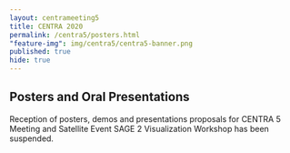 ```yaml
---
layout: centrameeting5
title: CENTRA 2020
permalink: /centra5/posters.html
"feature-img": img/centra5/centra5-banner.png
published: true
hide: true
---
```

## Posters and Oral Presentations

Reception of posters, demos and presentations proposals for CENTRA 5 Meeting and Satellite Event SAGE 2 Visualization Workshop has been suspended. 

<!--**Key Dates**
&nbsp;   
&nbsp;   
**February 3 – March 31:**  Period for submission of summaries of project progress or proposed projects (for posters and / or oral presentations at CENTRA 5 Meeting);  
&nbsp;  
**Before February 28:** Templates to be used by presenters for Posters and Oral Presentations uploaded to CENTRA 5 Meeting website;  
&nbsp;  
**April 15:** Notification of authors with submitted summaries;   
&nbsp;  
**April 24:**  Registration for CENTRA 5 Meeting closes;  
&nbsp;  
**April 30:**  Deadline for submission of final versions of posters and / or PowerPoint presentations referring to accepted summaries of ongoing projects / new projects;  
&nbsp;  
**May 6:** Deadline for submission of accepted full posters (.pdf file) <u>to be eligible for printing by the Local Organizing Team</u>.   
&nbsp;  
&nbsp;     
Attending CENTRA 5 Meeting will be a great opportunity to present your project progress to your peers and / or pitch your project proposal in view of bringing CENTRA partners to collaborate with you. This could be done by participating either with a poster or an oral presentation. 

<table>
<tr><td><b>Delivery Format</b></td><td><b>Submission – Stage 1 (by March 31)</b></td><td><b>Submission - Stage 2: for authors of selected outlines only (by April 30)</b></td></tr>
<tr><td><b>Poster</b></td><td rowspan="2">Outlines of project progress or proposed project
(according to Word template)</td><td>Final version of posters (according to Poster Template)</td></tr>
<tr><td><b>Oral Presentation (Presentation Slides)</b></td><td>Final version of presentation slides (Use of provided template optional)</td></tr>
</table>  

All CENTRA 5 attendees are welcome to submit posters and / or oral presentations.

Selected posters will be on display for the whole duration of CENTRA 5 Meeting, whereas authors of selected oral presentations will be invited to present their projects to CENTRA 5 attendees in sessions specifically designed to stimulate discussion and collect quality feedback on the research being presented.
Please note that whether you are participating with a poster and/or an oral presentation, you are always required to register for the 3-day event no later than April 24, 2020 by filling in the form available at section [Registration](registration.html) of this website.

**Instructions for preparation and submission of summaries of project progress or proposed projects (valid for posters and oral presentations)** 

1. Use a Word file to create a report that must be no shorter than 2 full pages, single-spaced (Font: Arial, size 11);
2. Tick the box that indicates the delivery format you would like to use at CENTRA 5 Meeting to present your ongoing project or a new project (poster or oral presentation).;
3. For ongoing projects, please name the summary as “Progress report of CENTRA project \<insert here the name of your project chosen from the list below\>”;
   - AirBox: a Participatory Ecosystem for PM2.5 Monitoring;
   - AUAV Applications for Smart Agriculture;
   - Collaborative Lifemapper;
   - Dynamically Aggregating Smart Community Sensors, Edge and Cloud resources with Overlay VPNs;
   - IT for Natural Disaster Management and Visualization Alliance;
   - SDN-IP Peering for IoT Data Transmission;
   - Privacy-preserving Cloud Computing for IoT;
   - Network Congestion Issues in Disaster Scenarios;
   - Secure Data Collaboration Using GFFS;
   - Edge-Net.org;
   - ScienceLoRa: The Wireless IoT Network & Service in KREONET for IoT Applications in Science;
   - Semi-Automated Emergency Response Systems;
   - Data Science Platform for Scaling Collaborative Research;
   - Development of a low-cost camera system for object   recognition/tracking and its applications;
   - Smart and Connected Communities Testbed;
   - SCALE3: A resilient IoT data gathering and real-time data processing for safe community alerting;
   - Social-Edge CPS: Social-Cyber-Physical Systems Meet Edge Computing;
4. For new projects, please name the report as "New CENTRA project \<insert here the name of the new project\>";
5.	List authors starting with the project leader/convener’s name, followed by names of active collaborators;
6.	Please include the following sections: 
       -	Goals and Accomplishments;
       -	Approach and Activities;
       -	Outcomes and Current Conclusions;
       -	Future Work (include whether project is looking for collaborators and in what areas).
7. All submissions must use [this Word Template](Project_Outline_Submission_Template.docx);
8. Please send your summary to Rui Oliveira (rui.oliveira@inesctec.pt) by March 31, 2020, as a Word file (preferably) or a .pdf file;
9. Decisions on acceptance or rejection of submissions as well as suggestions and / or instructions for improvement of accepted submissions will be made available to authors by e-mail on April 15, 2020. 

**Guidelines for creating a Poster**

-	All posters must be A0 (841 x 1189 mm) with portrait orientation. Authors must use [CENTRA 5 Meeting template for posters](Poster_template_CENTRA5.pptx).
-	Authors of summaries selected for poster presentation must send the final version of their posters (.pdf file) to Rui Oliveira (rui.oliveira@inesctec.pt) by April 30, 2020. Posters will be checked and non-conforming authors contacted to amend them.
-	Please note that to have your poster eligible for printing by the Local Organizing Team you must send a .pdf file with your poster to centra@inesctec.pt by May 6. If you miss this deadline you may still participate, however you are responsible for printing and transporting your poster.
-	Authors are responsible for poster setup and removal.

**Guidelines for Oral Presentations (using PowerPoint)**

- A template with the visual identity of the event can be found [here](CENTRA5_Template_V2.pptx). Its use is, however, optional. 
- Authors of summaries selected for oral presentation must send the final version of their presentations (.ppt or .pptx. file) to Rui Oliveira (rui.oliveira@inesctec.pt) by April 30, 2020.   
- Presentations will be checked and non-conforming authors contacted to amend their presentations.   

**Contact**

If you have any questions regarding the call for posters and oral presentations, please contact: Ana Lopes (ana.i.lopes@inesctec.pt)
-->
